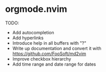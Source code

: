 # orgmode.nvim

TODO:

* Add autocompletion
* Add hyperlinks
* Introduce help in all buffers with "?"
* Write up documentation and convert it with https://github.com/FooSoft/md2vim
* Improve checkbox hierarchy
* Add time range and date range for dates
